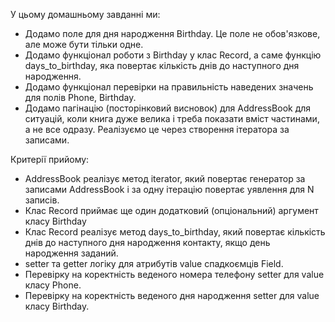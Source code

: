 У цьому домашньому завданні ми:

- Додамо поле для дня народження Birthday. Це поле не обов'язкове, але може бути тільки одне.
- Додамо функціонал роботи з Birthday у клас Record, а саме функцію days_to_birthday, яка повертає кількість днів до наступного дня народження.
- Додамо функціонал перевірки на правильність наведених значень для полів Phone, Birthday.
- Додамо пагінацію (посторінковий висновок) для AddressBook для ситуацій, коли книга дуже велика і треба показати вміст частинами, а не все одразу. Реалізуємо це через створення ітератора за записами.

Критерії прийому:

- AddressBook реалізує метод iterator, який повертає генератор за записами AddressBook і за одну ітерацію повертає уявлення для N записів.
- Клас Record приймає ще один додатковий (опціональний) аргумент класу Birthday
- Клас Record реалізує метод days_to_birthday, який повертає кількість днів до наступного дня народження контакту, якщо день народження заданий.
- setter та getter логіку для атрибутів value спадкоємців Field.
- Перевірку на коректність веденого номера телефону setter для value класу Phone.
- Перевірку на коректність веденого дня народження setter для value класу Birthday.